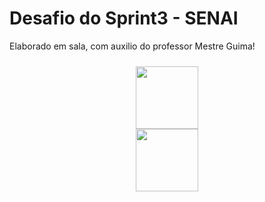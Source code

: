 <h1>Desafio do Sprint3 - SENAI</h1>

<p>Elaborado em sala, com auxilio do professor Mestre Guima! </p>


  <div style="text-align: center;">
  <div style="display: inline-block; margin: 10px;">
    <a href="https://github.com/CarlosAlbertoJunior" target="_blank">
      <img src="https://avatars.githubusercontent.com/u/173969178?v=4" width="100" height="100" style="display: block; margin: 0 auto;">
    </a>
      <a href="https://github.com/MestreGuima" target="_blank">
      <img src="https://avatars.githubusercontent.com/u/207432956?v=4" width="100" height="100" style="display: block; margin: 0 auto;">
    </a>
  </div>

